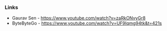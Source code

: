 ### Links
- Gaurav Sen - https://www.youtube.com/watch?v=zaRkONvyGr8
- ByteByteGo - https://www.youtube.com/watch?v=UF9Iqmg94tk&t=421s